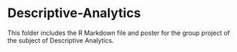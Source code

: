 # Descriptive-Analytics

This folder includes the R Markdown file and poster for the group project of the subject of Descriptive Analytics.
